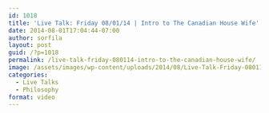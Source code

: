 ```yaml
---
id: 1018
title: 'Live Talk: Friday 08/01/14 | Intro to The Canadian House Wife'
date: 2014-08-01T17:04:44-07:00
author: sorfila
layout: post
guid: /?p=1018
permalink: /live-talk-friday-080114-intro-to-the-canadian-house-wife/
image: /assets/images/wp-content/uploads/2014/08/Live-Talk-Friday-080114-Intro-to-The-Canadian-House-Wife.jpg
categories:
  - Live Talks
  - Philosophy
format: video
---
```

